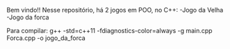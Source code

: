Bem vindo!! 
Nesse repositório, há 2 jogos em POO, no C++: 
-Jogo da Velha
-Jogo da forca

Para compilar:
g++ -std=c++11 -fdiagnostics-color=always -g main.cpp Forca.cpp -o jogo_da_forca


